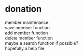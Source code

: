 donation
========
member maintenance:<br>
save member function<br>
add member function<br>
delete member function<br>
maybe a search function if possible?<br>
hopefully a help file<br>
